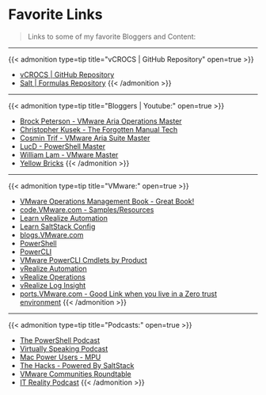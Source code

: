 # Favorite Links


>Links to some of my favorite Bloggers and Content:

---

{{< admonition type=tip title="vCROCS | GitHub Repository" open=true >}}
* [vCROCS | GitHub Repository](https://github.com/dalehassinger/unlocking-the-potential)
* [Salt | Formulas Repository](https://github.com/orgs/saltstack-formulas/repositories?type=all)
{{< /admonition >}}

---

{{< admonition type=tip title="Bloggers | Youtube:" open=true >}}
* [Brock Peterson - VMware Aria Operations Master](https://www.brockpeterson.com)
* [Christopher Kusek - The Forgotten Manual Tech](https://www.youtube.com/@WTFManTech/featured)
* [Cosmin Trif - VMware Aria Suite Master](https://cosmin.gq/)
* [LucD - PowerShell Master](https://www.lucd.info)
* [William Lam - VMware Master](https://williamlam.com)
* [Yellow Bricks](https://www.yellow-bricks.com)
{{< /admonition >}}

---

{{< admonition type=tip title="VMware:" open=true >}}
* [VMware Operations Management Book - Great Book!](https://www.vmwareopsguide.com/)
* [code.VMware.com - Samples/Resources](https://code.vmware.com)
* [Learn vRealize Automation](https://learnvrealizeautomation.github.io)
* [Learn SaltStack Config](https://learnsaltstackconfig.github.io/)
* [blogs.VMware.com](https://blogs.vmware.com)
* [PowerShell](https://docs.microsoft.com/en-us/powershell/)
* [PowerCLI](https://www.vmware.com/support/developer/PowerCLI/)
* [VMware PowerCLI Cmdlets by Product](https://developer.vmware.com/docs/powercli/latest/products/)
* [vRealize Automation](https://www.vmware.com/products/vrealize-automation.html)
* [vRealize Operations](https://www.vmware.com/products/vrealize-operations.html)
* [vRealize Log Insight](https://www.vmware.com/products/vrealize-log-insight.html)
* [ports.VMware.com - Good Link when you live in a Zero trust environment](https://ports.vmware.com)
{{< /admonition >}}

---

{{< admonition type=tip title="Podcasts:" open=true >}}
* [The PowerShell Podcast](https://powershellpodcast.podbean.com/)
* [Virtually Speaking Podcast](https://www.vspeakingpodcast.com)
* [Mac Power Users - MPU](https://www.relay.fm/mpu)
* [The Hacks - Powered By SaltStack](https://saltproject.io/the-hacks/episodes/)
* [VMware Communities Roundtable](https://app.talkshoe.com/show/vmware-communities-roundtable)
* [IT Reality Podcast](https://itr-it-reality.zencast.website/episodes/21)
{{< /admonition >}}


